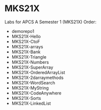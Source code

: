 # MKS21X
Labs for APCS A Semester 1 (MKS21X)
Order:
- demorepo1
- MKS21X-Hello
- MKS21X-CtoF
- MKS21X-arrays
- MKS21X-Bank
- MKS21X-Triangle
- MKS21X-Numbers
- MKS21X-SuperArray
- MKS21X-OrderedArrayList
- MKS21X-2darraymethods
- MKS21X-WordSearch
- MKS21X-MyString
- MKS21X-CodeAnywhere
- MKS21X-Sorts
- MKS21X-LinkedList
